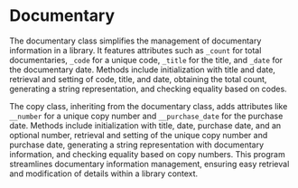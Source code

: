 # Documentary

The documentary class simplifies the management of documentary information in a library. It features attributes such as `_count` for total documentaries, `_code` for a unique code, `_title` for the title, and `_date` for the documentary date. Methods include initialization with title and date, retrieval and setting of code, title, and date, obtaining the total count, generating a string representation, and checking equality based on codes.

The copy class, inheriting from the documentary class, adds attributes like `__number` for a unique copy number and `__purchase_date` for the purchase date. Methods include initialization with title, date, purchase date, and an optional number, retrieval and setting of the unique copy number and purchase date, generating a string representation with documentary information, and checking equality based on copy numbers. This program streamlines documentary information management, ensuring easy retrieval and modification of details within a library context.
